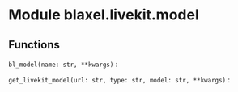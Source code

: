 Module blaxel.livekit.model
===========================

Functions
---------

`bl_model(name: str, **kwargs)`
:   

`get_livekit_model(url: str, type: str, model: str, **kwargs)`
: